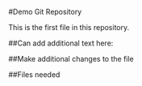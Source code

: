 #Demo Git Repository

This is the first file in this repository. 

##Can add additional text here:

##Make additional changes to the file 

##Files needed
